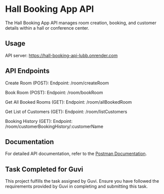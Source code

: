 
# Hall Booking App API

The Hall Booking App API manages room creation, booking, and customer details within a hall or conference center.

## Usage

API server: https://hall-booking-api-lubb.onrender.com

## API Endpoints

Create Room (POST):
Endpoint: /room/createRoom

Book Room (POST):
Endpoint: /room/bookRoom

Get All Booked Rooms (GET):
Endpoint: /room/allBookedRoom

Get List of Customers (GET):
Endpoint: /room/listCustomers

Booking History (GET):
Endpoint: /room/customerBookingHistory/:customerName

## Documentation
For detailed API documentation, refer to the [Postman Documentation](https://documenter.getpostman.com/view/30449072/2s9YeK2pLb).

## Task Completed for Guvi

This project fulfills the task assigned by Guvi. Ensure you have followed the requirements provided by Guvi in completing and submitting this task.